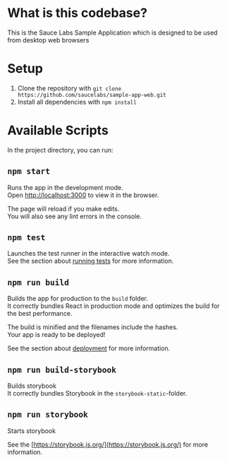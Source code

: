 # What is this codebase?
This is the Sauce Labs Sample Application which is designed to be used from desktop web browsers

# Setup
1. Clone the repository with `git clone https://github.com/saucelabs/sample-app-web.git`
2. Install all dependencies with `npm install`

# Available Scripts

In the project directory, you can run:

## `npm start`

Runs the app in the development mode.<br>
Open [http://localhost:3000](http://localhost:3000) to view it in the browser.

The page will reload if you make edits.<br>
You will also see any lint errors in the console.

## `npm test`

Launches the test runner in the interactive watch mode.<br>
See the section about [running tests](https://facebook.github.io/create-react-app/docs/running-tests) for more information.

## `npm run build`

Builds the app for production to the `build` folder.<br>
It correctly bundles React in production mode and optimizes the build for the best performance.

The build is minified and the filenames include the hashes.<br>
Your app is ready to be deployed!

See the section about [deployment](https://facebook.github.io/create-react-app/docs/deployment) for more information.

## `npm run build-storybook`

Builds storybook<br>
It correctly bundles Storybook in the `storybook-static`-folder.

## `npm run storybook`

Starts storybook<br>

See the [https://storybook.js.org/](https://storybook.js.org/) for more information.



